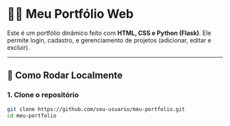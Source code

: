 # 🧑‍💻 Meu Portfólio Web

Este é um portfólio dinâmico feito com **HTML, CSS e Python (Flask)**. Ele permite login, cadastro, e gerenciamento de projetos (adicionar, editar e excluir).

---

## 🚀 Como Rodar Localmente

### 1. Clone o repositório

```bash
git clone https://github.com/seu-usuario/meu-portfolio.git
cd meu-portfolio
